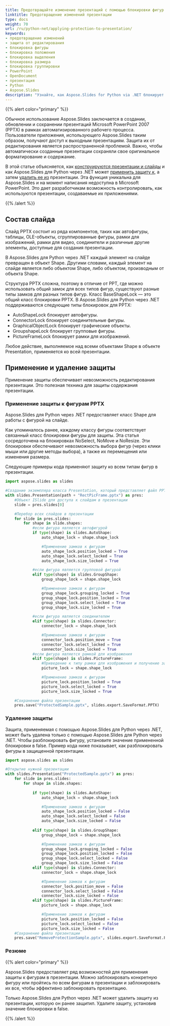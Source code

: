 ```yaml
---
title: Предотвращайте изменение презентаций с помощью блокировки фигур на Python
linktitle: Предотвращение изменений презентации
type: docs
weight: 70
url: /ru/python-net/applying-protection-to-presentation/
keywords:
- предотвращение изменений
- защита от редактирования
- блокировка фигуры
- блокировка положения
- блокировка выделения
- блокировка размера
- блокировка группировки
- PowerPoint
- OpenDocument
- презентация
- Python
- Aspose.Slides
description: "Узнайте, как Aspose.Slides for Python via .NET блокирует или разблокирует фигуры в файлах PPT, PPTX и ODP, обеспечивая защиту презентаций и позволяя контролируемое редактирование и более быструю доставку."
---
```


{{% alert color="primary" %}} 

Обычное использование Aspose.Slides заключается в создании, обновлении и сохранении презентаций Microsoft PowerPoint 2007 (PPTX) в рамках автоматизированного рабочего процесса. Пользователи приложения, использующего Aspose.Slides таким образом, получают доступ к выходным презентациям. Защита их от редактирования является распространенной проблемой. Важно, чтобы автоматически созданные презентации сохраняли свое оригинальное форматирование и содержание.

В этой статье объясняется, как [конструируются презентации и слайды](/slides/ru/python-net/applying-protection-to-presentation/) и как Aspose.Slides для Python через .NET может [применить защиту к](/slides/ru/python-net/applying-protection-to-presentation/), а затем [удалить ее из](/slides/ru/python-net/applying-protection-to-presentation/) презентации. Эта функция уникальна для Aspose.Slides и на момент написания недоступна в Microsoft PowerPoint. Это дает разработчикам возможность контролировать, как используются презентации, создаваемые их приложениями.

{{% /alert %}} 
## **Состав слайда**
Слайд PPTX состоит из ряда компонентов, таких как автофигуры, таблицы, OLE-объекты, сгруппированные фигуры, рамки для изображений, рамки для видео, соединители и различные другие элементы, доступные для создания презентации.

В Aspose.Slides для Python через .NET каждый элемент на слайде превращен в объект Shape. Другими словами, каждый элемент на слайде является либо объектом Shape, либо объектом, производным от объекта Shape.

Структура PPTX сложна, поэтому в отличие от PPT, где можно использовать общий замок для всех типов фигур, существуют разные типы замков для разных типов фигур. Класс BaseShapeLock — это общий класс блокировки PPTX. В Aspose.Slides для Python через .NET поддерживаются следующие типы блокировок для PPTX:

- AutoShapeLock блокирует автофигуры.
- ConnectorLock блокирует соединительные фигуры.
- GraphicalObjectLock блокирует графические объекты.
- GroupshapeLock блокирует групповые фигуры.
- PictureFrameLock блокирует рамки для изображений.

Любое действие, выполняемое над всеми объектами Shape в объекте Presentation, применяется ко всей презентации.
## **Применение и удаление защиты**
Применение защиты обеспечивает невозможность редактирования презентации. Это полезная техника для защиты содержания презентации.
### **Применение защиты к фигурам PPTX**
Aspose.Slides для Python через .NET предоставляет класс Shape для работы с фигурой на слайде.

Как упоминалось ранее, каждому классу фигуры соответствует связанный класс блокировки фигуры для защиты. Эта статья сосредоточена на блокировках NoSelect, NoMove и NoResize. Эти блокировки обеспечивают невозможность выбора фигур (через клики мыши или другие методы выбора), а также их перемещения или изменения размера.

Следующие примеры кода применяют защиту ко всем типам фигур в презентации.

```py
import aspose.slides as slides

#Создание экземпляра класса Presentation, который представляет файл PPTX
with slides.Presentation(path + "RectPicFrame.pptx") as pres:
    #Объект ISlide для доступа к слайдам в презентации
    slide = pres.slides[0]

    #Перебор всех слайдов в презентации
    for slide in pres.slides:
        for shape in slide.shapes:
            #если фигура является автофигурой
            if type(shape) is slides.AutoShape:
                auto_shape_lock = shape.shape_lock

                #Применение замков к фигурам
                auto_shape_lock.position_locked = True
                auto_shape_lock.select_locked = True
                auto_shape_lock.size_locked = True

            #если фигура является групповой фигурой
            elif type(shape) is slides.GroupShape:
                group_shape_lock = shape.shape_lock

                #Применение замков к фигурам
                group_shape_lock.grouping_locked = True
                group_shape_lock.position_locked = True
                group_shape_lock.select_locked = True
                group_shape_lock.size_locked = True

            #если фигура является соединителем
            elif type(shape) is slides.Connector:
                connector_lock = shape.shape_lock

                #Применение замков к фигурам
                connector_lock.position_move = True
                connector_lock.select_locked = True
                connector_lock.size_locked = True
            #если фигура является рамкой для изображения
            elif type(shape) is slides.PictureFrame:
                #Приведение к типу рамки для изображения и получение замка для рамки
                picture_lock = shape.shape_lock

                #Применение замков к фигурам
                picture_lock.position_locked = True
                picture_lock.select_locked = True
                picture_lock.size_locked = True

    #Сохранение файла презентации
    pres.save("ProtectedSample.pptx", slides.export.SaveFormat.PPTX)
```


### **Удаление защиты**
Защита, применяемая с помощью Aspose.Slides для Python через .NET, может быть удалена только с помощью Aspose.Slides для Python через .NET. Чтобы разблокировать фигуру, установите значение примененной блокировки в false. Пример кода ниже показывает, как разблокировать фигуры в защищенной презентации.

```py
import aspose.slides as slides

#Открытие нужной презентации
with slides.Presentation("ProtectedSample.pptx") as pres:
    for slide in pres.slides:
        for shape in slide.shapes:
            
            if type(shape) is slides.AutoShape: 
                auto_shape_lock = shape.shape_lock

                #Применение замков к фигурам
                auto_shape_lock.position_locked = False
                auto_shape_lock.select_locked = False
                auto_shape_lock.size_locked = False
            
            elif type(shape) is slides.GroupShape:  
                group_shape_lock = shape.shape_lock

                #Применение замков к фигурам
                group_shape_lock.grouping_locked = False
                group_shape_lock.position_locked = False
                group_shape_lock.select_locked = False
                group_shape_lock.size_locked = False
            elif type(shape) is slides.Connector:
                connector_lock = shape.shape_lock

                #Применение замков к фигурам
                connector_lock.position_move = False
                connector_lock.select_locked = False
                connector_lock.size_locked = False
            elif type(shape) is slides.PictureFrame:
                picture_lock = shape.shape_lock

                #Применение замков к фигурам
                picture_lock.position_locked = False
                picture_lock.select_locked = False
                picture_lock.size_locked = False
    #Сохранение файла презентации
    pres.save("RemoveProtectionSample.pptx", slides.export.SaveFormat.PPTX)
```



### **Резюме**
{{% alert color="primary" %}} 

Aspose.Slides предоставляет ряд возможностей для применения защиты к фигурам в презентации. Можно заблокировать конкретную фигуру или пройтись по всем фигурам в презентации и заблокировать их все, чтобы эффективно заблокировать презентацию.

Только Aspose.Slides для Python через .NET может удалить защиту из презентации, которую он ранее защитил. Удалите защиту, установив значение блокировки в false.

{{% /alert %}} 